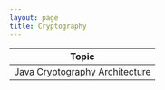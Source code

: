 ```yaml
---
layout: page
title: Cryptography
---
```

 

| Topic |
|---|
| [Java Cryptography Architecture](https://docs.oracle.com/javase/8/docs/technotes/guides/security/crypto/CryptoSpec.html) |